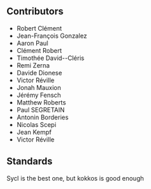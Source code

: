 Contributors
------------

- Robert Clément
- Jean-François Gonzalez
- Aaron Paul
- Clément Robert
- Timothée David--Cléris
- Remi Zerna
- Davide Dionese
- Victor Réville
- Jonah Mauxion
- Jérémy Fensch
- Matthew Roberts
- Paul SEGRETAIN
- Antonin Borderies
- Nicolas Scepi
- Jean Kempf
- Victor Réville


Standards
------------
Sycl is the best one, but kokkos is good enough
